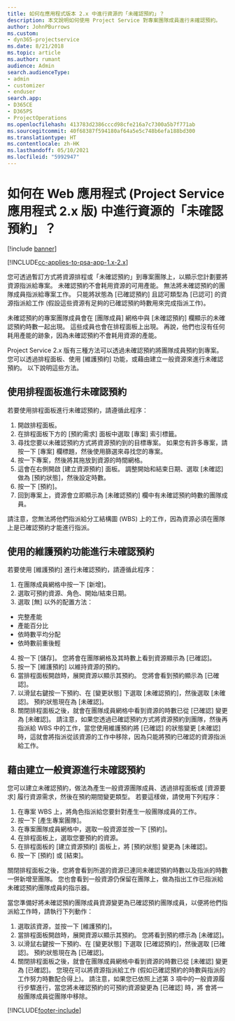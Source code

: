 ```yaml
---
title: 如何在應用程式版本 2.x 中進行資源的「未確認預約」？
description: 本文說明如何使用 Project Service 對專案團隊成員進行未確認預約。
author: JohnPBurrows
ms.custom:
- dyn365-projectservice
ms.date: 8/21/2018
ms.topic: article
ms.author: rumant
audience: Admin
search.audienceType:
- admin
- customizer
- enduser
search.app:
- D365CE
- D365PS
- ProjectOperations
ms.openlocfilehash: 413783d2386cccd98cfe216a7c7300a5b7f771ab
ms.sourcegitcommit: 40f68387f594180af64a5e5c748b6efa188bd300
ms.translationtype: HT
ms.contentlocale: zh-HK
ms.lasthandoff: 05/10/2021
ms.locfileid: "5992947"
---
```

# <a name="how-do-i-soft-book-resources-in-the-web-app-project-service-app-v2x"></a>如何在 Web 應用程式 (Project Service 應用程式 2.x 版) 中進行資源的「未確認預約」？

[!include [banner](../includes/psa-now-project-operations.md)]

[!INCLUDE[cc-applies-to-psa-app-1.x-2.x](../includes/cc-applies-to-psa-app-1x-2x.md)]

您可透過暫訂方式將資源排程或「未確認預約」到專案團隊上，以顯示您計劃要將資源指派給專案。 未確認預約不會耗用資源的可用產能。 無法將未確認預約的團隊成員指派給專案工作。 只能將狀態為 [已確認預約] 且認可類型為 [已認可] 的資源指派給工作 (假設這些資源有足夠的已確認預約時數用來完成指派工作)。

未確認預約的專案團隊成員會在 [團隊成員] 網格中與 [未確認預約] 欄顯示的未確認預約時數一起出現。 這些成員也會在排程面板上出現。 再說，他們也沒有任何耗用產能的跡象，因為未確認預約不會耗用資源的產能。

Project Service 2.x 版有三種方法可以透過未確認預約將團隊成員預約到專案。 您可以透過排程面板、使用 [維護預約] 功能，或藉由建立一般資源來進行未確認預約。 以下說明這些方法。

## <a name="soft-book-with-the-schedule-board"></a>使用排程面板進行未確認預約

若要使用排程面板進行未確認預約，請遵循此程序： 
1. 開啟排程面板。
2. 在排程面板下方的 [預約需求] 面板中選取 [專案] 索引標籤。
3. 尋找您要以未確認預約方式將資源預約到的目標專案。 如果您有許多專案，請按一下 [專案] 欄標題，然後使用篩選來尋找您的專案。
4. 按一下專案，然後將其拖放到資源的時間網格。
5. 這會在右側開啟 [建立資源預約] 面板。 調整開始和結束日期、選取 [未確認] 做為 [預約狀態]，然後設定時數。 
6. 按一下 [預約]。
7. 回到專案上，資源會立即顯示為 [未確認預約] 欄中有未確認預約時數的團隊成員。

請注意，您無法將他們指派給分工結構圖 (WBS) 上的工作，因為資源必須在團隊上是已確認預約才能進行指派。

## <a name="soft-book-using-the-maintain-bookings-feature"></a>使用的維護預約功能進行未確認預約

若要使用 [維護預約] 進行未確認預約，請遵循此程序：
1. 在團隊成員網格中按一下 [新增]。
2. 選取可預約資源、角色、開始/結束日期。
3. 選取 [無] 以外的配置方法：
- 完整產能
- 產能百分比
- 依時數平均分配
- 依時數前重後輕
4. 按一下 [儲存]。 您將會在團隊網格及其時數上看到資源顯示為 [已確認]。
5. 按一下 [維護預約] 以維持資源的預約。
6. 當排程面板開啟時，展開資源以顯示其預約。 您將會看到預約顯示為 [已確認]。
7. 以滑鼠右鍵按一下預約、在 [變更狀態] 下選取 [未確認預約]，然後選取 [未確認]。 預約狀態現在為 [未確認]。
8. 關閉排程面板之後，就會在團隊成員網格中看到資源的時數已從 [已確認] 變更為 [未確認]。
請注意，如果您透過已確認預約方式將資源預約到團隊，然後再指派給 WBS 中的工作，當您使用維護預約將 [已確認] 的狀態變更 [未確認] 時，這就會將指派從該資源的工作中移除，因為只能將預約已確認的資源指派給工作。

## <a name="soft-book-by-creating-a-generic-resource"></a>藉由建立一般資源進行未確認預約

您可以建立未確認預約，做法為產生一般資源團隊成員、透過排程面板或 [資源要求] 履行資源需求，然後在預約期間變更類型。
若要這樣做，請使用下列程序：

1. 在專案 WBS 上，將角色指派給您要針對產生一般團隊成員的工作。
2. 按一下 [產生專案團隊]。
3. 在專案團隊成員網格中，選取一般資源並按一下 [預約]。
4. 在排程面板上，選取您要預約的資源。
5. 在排程面板的 [建立資源預約] 面板上，將 [預約狀態] 變更為 [未確認]。
6. 按一下 [預約] 或 [結束]。

關閉排程面板之後，您將會看到所選的資源已連同未確認預約時數以及指派的時數一併新增至團隊。 您也會看到一般資源仍保留在團隊上，做為指出工作已指派給未確認預約團隊成員的指示器。

當您準備好將未確認預約團隊成員資源變更為已確認預約團隊成員，以便將他們指派給工作時，請執行下列動作：

1. 選取該資源，並按一下 [維護預約]。
2. 當排程面板開啟時，展開資源以顯示其預約。 您將看到預約標示為 [未確認]。
3. 以滑鼠右鍵按一下預約、在 [變更狀態] 下選取 [已確認預約]，然後選取 [已確認]。 預約狀態現在為 [已確認]。
4. 關閉排程面板之後，就會在團隊成員網格中看到資源的時數已從 [未確認] 變更為 [已確認]。 您現在可以將資源指派給工作 (假如已確認預約的時數與指派的工作努力時數配合得上)。 請注意，如果您已依照上述第 3 項中的一般資源履行步驟進行，當您將未確認預約的可預約資源變更為 [已確認] 時，將 會將一般團隊成員從團隊中移除。


[!INCLUDE[footer-include](../includes/footer-banner.md)]